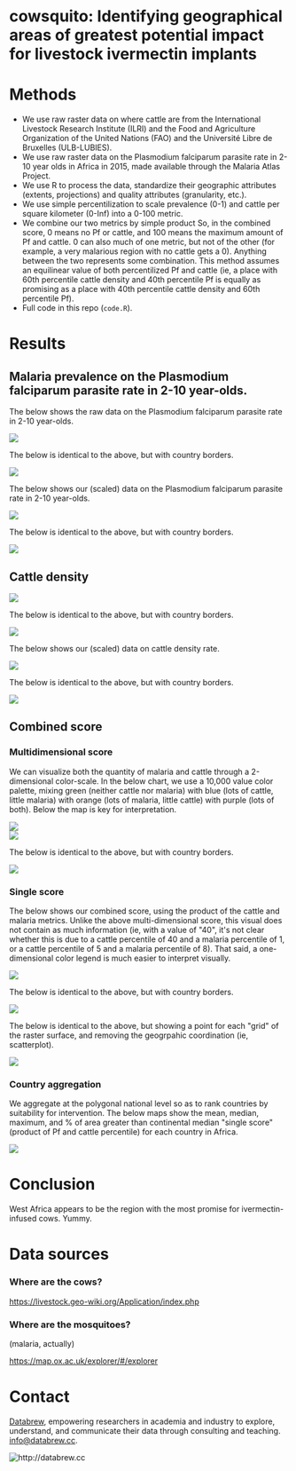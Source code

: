 
<!-- README.md is generated from README.Rmd. Please edit that file -->
cowsquito: Identifying geographical areas of greatest potential impact for livestock ivermectin implants
========================================================================================================

Methods
=======

-   We use raw raster data on where cattle are from the International Livestock Research Institute (ILRI) and the Food and Agriculture Organization of the United Nations (FAO) and the Université Libre de Bruxelles (ULB-LUBIES).
-   We use raw raster data on the Plasmodium falciparum parasite rate in 2-10 year olds in Africa in 2015, made available through the Malaria Atlas Project.
-   We use R to process the data, standardize their geographic attributes (extents, projections) and quality attributes (granularity, etc.).
-   We use simple percentilization to scale prevalence (0-1) and cattle per square kilometer (0-Inf) into a 0-100 metric.
-   We combine our two metrics by simple product So, in the combined score, 0 means no Pf or cattle, and 100 means the maximum amount of Pf and cattle. 0 can also much of one metric, but not of the other (for example, a very malarious region with no cattle gets a 0). Anything between the two represents some combination. This method assumes an equilinear value of both percentilized Pf and cattle (ie, a place with 60th percentile cattle density and 40th percentile Pf is equally as promising as a place with 40th percentile cattle density and 60th percentile Pf).
-   Full code in this repo (`code.R`).

Results
=======

Malaria prevalence on the Plasmodium falciparum parasite rate in 2-10 year-olds.
--------------------------------------------------------------------------------

The below shows the raw data on the Plasmodium falciparum parasite rate in 2-10 year-olds.

<img src="README-unnamed-chunk-3-1.png" style="display: block; margin: auto;" />

The below is identical to the above, but with country borders.

<img src="README-unnamed-chunk-4-1.png" style="display: block; margin: auto;" />

The below shows our (scaled) data on the Plasmodium falciparum parasite rate in 2-10 year-olds.

<img src="README-unnamed-chunk-5-1.png" style="display: block; margin: auto;" />

The below is identical to the above, but with country borders.

<img src="README-unnamed-chunk-6-1.png" style="display: block; margin: auto;" />

Cattle density
--------------

<img src="README-unnamed-chunk-7-1.png" style="display: block; margin: auto;" />

The below is identical to the above, but with country borders.

<img src="README-unnamed-chunk-8-1.png" style="display: block; margin: auto;" />

The below shows our (scaled) data on cattle density rate.

<img src="README-unnamed-chunk-9-1.png" style="display: block; margin: auto;" />

The below is identical to the above, but with country borders.

<img src="README-unnamed-chunk-10-1.png" style="display: block; margin: auto;" />

Combined score
--------------

### Multidimensional score

We can visualize both the quantity of malaria and cattle through a 2-dimensional color-scale. In the below chart, we use a 10,000 value color palette, mixing green (neither cattle nor malaria) with blue (lots of cattle, little malaria) with orange (lots of malaria, little cattle) with purple (lots of both). Below the map is key for interpretation.

<img src="README-unnamed-chunk-11-1.png" style="display: block; margin: auto;" />

<img src="README-unnamed-chunk-12-1.png" style="display: block; margin: auto;" />

The below is identical to the above, but with country borders.

<img src="README-unnamed-chunk-13-1.png" style="display: block; margin: auto;" />

### Single score

The below shows our combined score, using the product of the cattle and malaria metrics. Unlike the above multi-dimensional score, this visual does not contain as much information (ie, with a value of "40", it's not clear whether this is due to a cattle percentile of 40 and a malaria percentile of 1, or a cattle percentile of 5 and a malaria percentile of 8). That said, a one-dimensional color legend is much easier to interpret visually.

<img src="README-unnamed-chunk-14-1.png" style="display: block; margin: auto;" />

The below is identical to the above, but with country borders.

<img src="README-unnamed-chunk-15-1.png" style="display: block; margin: auto;" />

The below is identical to the above, but showing a point for each "grid" of the raster surface, and removing the geogrpahic coordination (ie, scatterplot).

<img src="README-unnamed-chunk-16-1.png" style="display: block; margin: auto;" />

### Country aggregation

We aggregate at the polygonal national level so as to rank countries by suitability for intervention. The below maps show the mean, median, maximum, and % of area greater than continental median "single score" (product of Pf and cattle percentile) for each country in Africa.

<img src="README-unnamed-chunk-17-1.png" style="display: block; margin: auto;" />

Conclusion
==========

West Africa appears to be the region with the most promise for ivermectin-infused cows. Yummy.

Data sources
============

### Where are the cows?

<https://livestock.geo-wiki.org/Application/index.php>

### Where are the mosquitoes?

(malaria, actually)

<https://map.ox.ac.uk/explorer/#/explorer>

Contact
=======

[Databrew](http://www.databrew.cc), empowering researchers in academia and industry to explore, understand, and communicate their data through consulting and teaching. <a href="mailto:info@databrew.cc?Subject=Hello" target="_top">info@databrew.cc</a>.

<img align="center" src="logo_clear.png" alt="http://databrew.cc">
